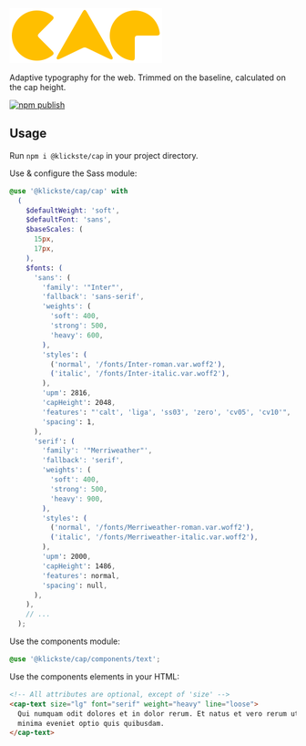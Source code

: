 ![cap logo](./cap.svg)

Adaptive typography for the web. Trimmed on the baseline, calculated on the cap height.

[![npm publish](https://github.com/klickste/cap/actions/workflows/npm-publish.yml/badge.svg)](https://github.com/klickste/cap/actions/workflows/npm-publish.yml)

## Usage

Run `npm i @klickste/cap` in your project directory.

Use & configure the Sass module:

```scss
@use '@klickste/cap/cap' with
  (
    $defaultWeight: 'soft',
    $defaultFont: 'sans',
    $baseScales: (
      15px,
      17px,
    ),
    $fonts: (
      'sans': (
        'family': '"Inter"',
        'fallback': 'sans-serif',
        'weights': (
          'soft': 400,
          'strong': 500,
          'heavy': 600,
        ),
        'styles': (
          ('normal', '/fonts/Inter-roman.var.woff2'),
          ('italic', '/fonts/Inter-italic.var.woff2'),
        ),
        'upm': 2816,
        'capHeight': 2048,
        'features': "'calt', 'liga', 'ss03', 'zero', 'cv05', 'cv10'",
        'spacing': 1,
      ),
      'serif': (
        'family': '"Merriweather"',
        'fallback': 'serif',
        'weights': (
          'soft': 400,
          'strong': 500,
          'heavy': 900,
        ),
        'styles': (
          ('normal', '/fonts/Merriweather-roman.var.woff2'),
          ('italic', '/fonts/Merriweather-italic.var.woff2'),
        ),
        'upm': 2000,
        'capHeight': 1486,
        'features': normal,
        'spacing': null,
      ),
    ),
    // ...
  );
```

Use the components module:

```scss
@use '@klickste/cap/components/text';
```

Use the components elements in your HTML:

```html
<!-- All attributes are optional, except of 'size' -->
<cap-text size="lg" font="serif" weight="heavy" line="loose">
  Qui numquam odit dolores et in dolor rerum. Et natus et vero rerum ut in. Voluptates quas quidem
  minima eveniet optio quis quibusdam.
</cap-text>
```
